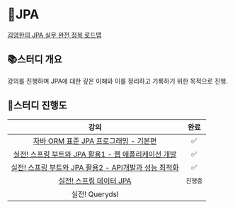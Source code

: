 # 🍃JPA
[김영한의 JPA 실무 완전 정복 로드맵](https://www.inflearn.com/roadmaps/149)

## 📚스터디 개요
강의를 진행하며 JPA에 대한 깊은 이해와 이를 정리하고 기록하기 위한 목적으로 진행.

## 📝스터디 진행도
<div align=center> 
    
| 강의  |완료|
|:---:|:---:|
| [자바 ORM 표준 JPA 프로그래밍 - 기본편](https://github.com/woohyeonjoe/JPA/tree/main/%EC%9E%90%EB%B0%94%20ORM%20%ED%91%9C%EC%A4%80%20JPA%20%ED%94%84%EB%A1%9C%EA%B7%B8%EB%9E%98%EB%B0%8D%20-%20%EA%B8%B0%EB%B3%B8%ED%8E%B8) |✅|
| [실전! 스프링 부트와 JPA 활용1 - 웹 애플리케이션 개발](https://github.com/woohyeonjoe/JPA/tree/main/%EC%8B%A4%EC%A0%84!%20%EC%8A%A4%ED%94%84%EB%A7%81%20%EB%B6%80%ED%8A%B8%EC%99%80%20JPA%20%ED%99%9C%EC%9A%A91%20-%20%EC%9B%B9%20%EC%95%A0%ED%94%8C%EB%A6%AC%EC%BC%80%EC%9D%B4%EC%85%98%20%EA%B0%9C%EB%B0%9C) |✅|
| [실전! 스프링 부트와 JPA 활용2 - API개발과 성능 최적화](https://github.com/woohyeonjoe/JPA/tree/main/%EC%8B%A4%EC%A0%84!%20%EC%8A%A4%ED%94%84%EB%A7%81%20%EB%B6%80%ED%8A%B8%EC%99%80%20JPA%20%ED%99%9C%EC%9A%A92%20-%20API%20%EA%B0%9C%EB%B0%9C%EA%B3%BC%20%EC%84%B1%EB%8A%A5%20%EC%B5%9C%EC%A0%81%ED%99%94) |✅|
| [실전! 스프링 데이터 JPA](https://github.com/woohyeonjoe/JPA/tree/main/%EC%8B%A4%EC%A0%84!%20%EC%8A%A4%ED%94%84%EB%A7%81%20%EB%8D%B0%EC%9D%B4%ED%84%B0%20JPA) |`진행중`|
| 실전! Querydsl ||





